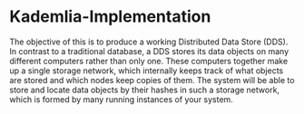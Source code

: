 # Kademlia-Implementation
The objective of this is to produce a working Distributed Data Store (DDS). In contrast to a traditional database, a DDS stores its data objects on many different computers rather than only one. These computers together make up a single storage network, which internally keeps track of what objects are stored and which nodes keep copies of them. The system will be able to store and locate data objects by their hashes in such a storage network, which is formed by many running instances of your system. 
